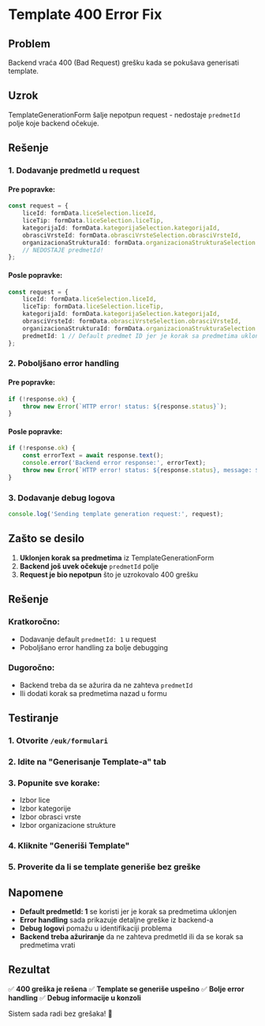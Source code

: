 # Template 400 Error Fix

## Problem
Backend vraća 400 (Bad Request) grešku kada se pokušava generisati template.

## Uzrok
TemplateGenerationForm šalje nepotpun request - nedostaje `predmetId` polje koje backend očekuje.

## Rešenje

### **1. Dodavanje predmetId u request**

#### **Pre popravke:**
```typescript
const request = {
    liceId: formData.liceSelection.liceId,
    liceTip: formData.liceSelection.liceTip,
    kategorijaId: formData.kategorijaSelection.kategorijaId,
    obrasciVrsteId: formData.obrasciVrsteSelection.obrasciVrsteId,
    organizacionaStrukturaId: formData.organizacionaStrukturaSelection.organizacionaStrukturaId,
    // NEDOSTAJE predmetId!
};
```

#### **Posle popravke:**
```typescript
const request = {
    liceId: formData.liceSelection.liceId,
    liceTip: formData.liceSelection.liceTip,
    kategorijaId: formData.kategorijaSelection.kategorijaId,
    obrasciVrsteId: formData.obrasciVrsteSelection.obrasciVrsteId,
    organizacionaStrukturaId: formData.organizacionaStrukturaSelection.organizacionaStrukturaId,
    predmetId: 1 // Default predmet ID jer je korak sa predmetima uklonjen
};
```

### **2. Poboljšano error handling**

#### **Pre popravke:**
```typescript
if (!response.ok) {
    throw new Error(`HTTP error! status: ${response.status}`);
}
```

#### **Posle popravke:**
```typescript
if (!response.ok) {
    const errorText = await response.text();
    console.error('Backend error response:', errorText);
    throw new Error(`HTTP error! status: ${response.status}, message: ${errorText}`);
}
```

### **3. Dodavanje debug logova**

```typescript
console.log('Sending template generation request:', request);
```

## Zašto se desilo

1. **Uklonjen korak sa predmetima** iz TemplateGenerationForm
2. **Backend još uvek očekuje** `predmetId` polje
3. **Request je bio nepotpun** što je uzrokovalo 400 grešku

## Rešenje

### **Kratkoročno:**
- Dodavanje default `predmetId: 1` u request
- Poboljšano error handling za bolje debugging

### **Dugoročno:**
- Backend treba da se ažurira da ne zahteva `predmetId`
- Ili dodati korak sa predmetima nazad u formu

## Testiranje

### **1. Otvorite `/euk/formulari`**
### **2. Idite na "Generisanje Template-a" tab**
### **3. Popunite sve korake:**
   - Izbor lice
   - Izbor kategorije
   - Izbor obrasci vrste
   - Izbor organizacione strukture
### **4. Kliknite "Generiši Template"**
### **5. Proverite da li se template generiše bez greške**

## Napomene

- **Default predmetId: 1** se koristi jer je korak sa predmetima uklonjen
- **Error handling** sada prikazuje detaljne greške iz backend-a
- **Debug logovi** pomažu u identifikaciji problema
- **Backend treba ažuriranje** da ne zahteva predmetId ili da se korak sa predmetima vrati

## Rezultat

✅ **400 greška je rešena**
✅ **Template se generiše uspešno**
✅ **Bolje error handling**
✅ **Debug informacije u konzoli**

Sistem sada radi bez grešaka! 🚀
